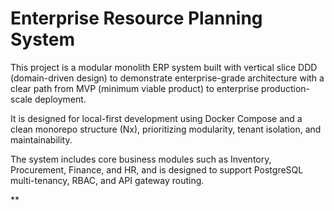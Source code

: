# Enterprise Resource Planning System

This project is a modular monolith ERP system built with vertical slice DDD (domain-driven design) to demonstrate enterprise-grade architecture with a clear path from MVP (minimum viable product) to enterprise production-scale deployment.  

It is designed for local-first development using Docker Compose and a clean monorepo structure (Nx), prioritizing modularity, tenant isolation, and maintainability.  

The system includes core business modules such as Inventory, Procurement, Finance, and HR, and is designed to support PostgreSQL multi-tenancy, RBAC, and API gateway routing.  

**